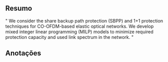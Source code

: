 ## Resumo

" We consider the share backup path protection (SBPP) and 1+1 protection techniques for CO-OFDM-based elastic optical networks. We develop mixed integer linear programming (MILP)
models to minimize required protection capacity and used link spectrum in the network. "


## Anotações

